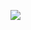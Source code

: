 [![](https://www.herokucdn.com/deploy/button.png)](https://heroku.com/deploy?template=https://github.com/qopkmb/trdg67.git)
